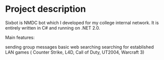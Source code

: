 # Project description

Sixbot is NMDC bot which I developed for my college internal network. It is entirely written in C# and running on .NET 2.0.

Main features:

sending group messages
basic web searching
searching for established LAN games ( Counter Strike, L4D, Call of Duty, UT2004, Warcraft 3)
